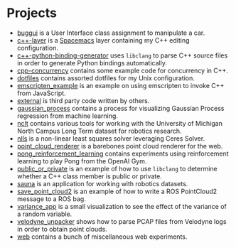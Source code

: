 # Projects

- [buggui](./buggui) is a User Interface class assignment to manipulate a car.
- [c++-layer](./c++-layer) is a [Spacemacs](http://spacemacs.org/) layer containing my C++ editing configuration.
- [c++-python-binding-generator](./c++-python-binding-generator) uses `libclang` to parse C++ source files in order to generate Python bindings automatically.
- [cpp-concurrency](./cpp-concurrency) contains some example code for concurrency in C++.
- [dotfiles](./dotfiles) contains assorted dotfiles for my Unix configuration.
- [emscripten_example](./emscripten_example) is an example on using emscripten to invoke C++ from JavaScript.
- [external](./external) is third party code written by others.
- [gaussian_process](./gaussian_process) contains a process for visualizing Gaussian Process regression from machine learning.
- [nclt](./nclt) contains various tools for working with the University of Michigan North Campus Long Term dataset for robotics research.
- [nlls](./nlls) is a non-linear least squares solver leveraging Ceres Solver.
- [point_cloud_renderer](./point_cloud_renderer) is a barebones point cloud renderer for the web.
- [pong_reinforcement_learning](./pong_reinforcement_learning) contains experiments using reinforcement learning to play Pong from the OpenAI Gym.
- [public_or_private](./public_or_private) is an example of how to use `libclang` to determine whether a C++ class member is public or private.
- [sauna](./sauna) is an application for working with robotics datasets.
- [save_point_cloud2](./save_point_cloud2) is an example of how to write a ROS PointCloud2 message to a ROS bag.
- [variance_app](./variance_app) is a small visualization to see the effect of the variance of a random variable.
- [velodyne_unpacker](./velodyne_unpacker) shows how to parse PCAP files from Velodyne logs in order to obtain point clouds.
- [web](./web) contains a bunch of miscellaneous web experiments.
